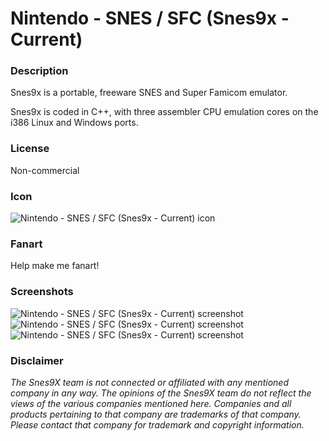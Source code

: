 # Nintendo - SNES / SFC (Snes9x - Current)

### Description

Snes9x is a portable, freeware SNES and Super Famicom emulator.

Snes9x is coded in C++, with three assembler CPU emulation cores on the i386 Linux and Windows ports.

### License

Non-commercial

### Icon

![Nintendo - SNES / SFC (Snes9x - Current) icon](game.libretro.snes9x/resources/icon.png)

### Fanart

Help make me fanart!

### Screenshots

![Nintendo - SNES / SFC (Snes9x - Current) screenshot](game.libretro.snes9x/resources/screenshot-01.jpg)
![Nintendo - SNES / SFC (Snes9x - Current) screenshot](game.libretro.snes9x/resources/screenshot-02.jpg)
![Nintendo - SNES / SFC (Snes9x - Current) screenshot](game.libretro.snes9x/resources/screenshot-03.jpg)

### Disclaimer

*The Snes9X team is not connected or affiliated with any mentioned company in any way. The opinions of the Snes9X team do not reflect the views of the various companies mentioned here. Companies and all products pertaining to that company are trademarks of that company. Please contact that company for trademark and copyright information.*
